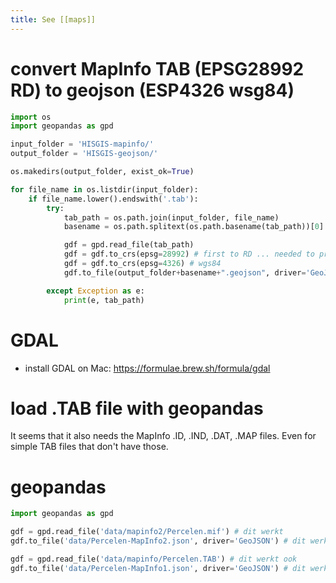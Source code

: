 ```yaml
---
title: See [[maps]]
---
```


# convert MapInfo TAB (EPSG28992 RD) to geojson (ESP4326 wsg84)
```python
import os
import geopandas as gpd

input_folder = 'HISGIS-mapinfo/'
output_folder = 'HISGIS-geojson/'

os.makedirs(output_folder, exist_ok=True)

for file_name in os.listdir(input_folder): 
    if file_name.lower().endswith('.tab'):
        try:
            tab_path = os.path.join(input_folder, file_name)
            basename = os.path.splitext(os.path.basename(tab_path))[0]

            gdf = gpd.read_file(tab_path)
            gdf = gdf.to_crs(epsg=28992) # first to RD ... needed to prevent weird offset
            gdf = gdf.to_crs(epsg=4326) # wgs84
            gdf.to_file(output_folder+basename+".geojson", driver='GeoJSON')

        except Exception as e:
            print(e, tab_path)
```


# GDAL
* install GDAL on Mac: https://formulae.brew.sh/formula/gdal

# load .TAB file with geopandas
It seems that it also needs the MapInfo .ID, .IND, .DAT, .MAP files. Even for simple TAB files that don't have those.

# geopandas
```python
import geopandas as gpd

gdf = gpd.read_file('data/mapinfo2/Percelen.mif') # dit werkt
gdf.to_file('data/Percelen-MapInfo2.json', driver='GeoJSON') # dit werkt

gdf = gpd.read_file('data/mapinfo/Percelen.TAB') # dit werkt ook
gdf.to_file('data/Percelen-MapInfo1.json', driver='GeoJSON') # dit werkt ook
```

